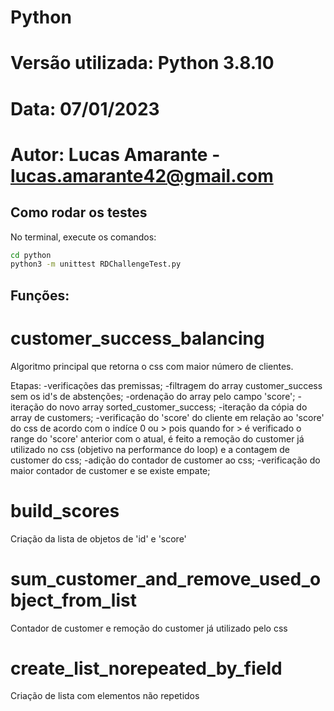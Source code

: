 # Python
# Versão utilizada: Python 3.8.10
# Data: 07/01/2023
# Autor: Lucas Amarante - lucas.amarante42@gmail.com

## Como rodar os testes

No terminal, execute os comandos:

```bash
cd python
python3 -m unittest RDChallengeTest.py
```

## Funções:
# customer_success_balancing
Algoritmo principal que retorna o css com maior número de clientes.

Etapas:
-verificações das premissas;
-filtragem do array customer_success sem os id's de abstenções;
-ordenação do array pelo campo 'score';
-iteração do novo array sorted_customer_success;
-iteração da cópia do array de customers;
-verificação do 'score' do cliente em relação ao 'score' do css de acordo com o indíce 0 ou > pois quando for > é verificado o range do 'score' anterior com o atual, é feito a remoção do customer já utilizado no css (objetivo na performance do loop) e a contagem de customer do css;
-adição do contador de customer ao css;
-verificação do maior contador de customer e se existe empate;

# build_scores
Criação da lista de objetos de 'id' e 'score'

# sum_customer_and_remove_used_object_from_list
Contador de customer e remoção do customer já utilizado pelo css

# create_list_norepeated_by_field
Criação de lista com elementos não repetidos